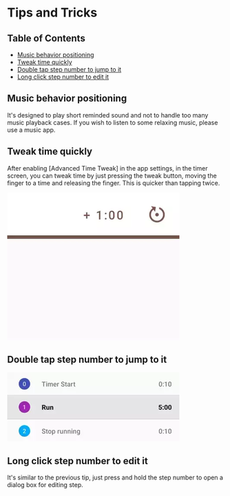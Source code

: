 # Tips and Tricks

## Table of Contents

- [Music behavior positioning](#Music-behavior-positioning)
- [Tweak time quickly](#Tweak-time-quickly)
- [Double tap step number to jump to it](#Double-tap-step-number-to-jump-to-it)
- [Long click step number to edit it](#Long-click-step-number-to-edit-it)

## Music behavior positioning

It's designed to play short reminded sound and not to handle too many music playback cases. If you wish to listen to some relaxing music, please use a music app.

## Tweak time quickly

After enabling [Advanced Time Tweak] in the app settings, in the timer screen, you can tweak time by just pressing the tweak button, moving the finger to a time and releasing the finger. This is quicker than tapping twice.

![Tweak time quickly](../images/tweak-time-quickly.webp)

## Double tap step number to jump to it

![Double tap step number to jump to it](../images/double-tap-to-jump.webp)

## Long click step number to edit it

It's similar to the previous tip, just press and hold the step number to open a dialog box for editing step.
